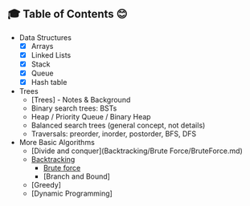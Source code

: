 ## :mortar_board: Table of Contents :blush:
* Data Structures
    * [x] Arrays
    * [x] Linked Lists
    * [x] Stack
    * [x] Queue
    * [x] Hash table
* Trees
    * [Trees] - Notes & Background
    * Binary search trees: BSTs
    * Heap / Priority Queue / Binary Heap
    * Balanced search trees (general concept, not details)
    * Traversals: preorder, inorder, postorder, BFS, DFS
 * More Basic Algorithms
    * [Divide and conquer](Backtracking/Brute Force/BruteForce.md)
    * [Backtracking](Backtracking/Backtracking.md)
      * [Brute force](Backtracking/Brute%20Force/BruteForce.md)
      * [Branch and Bound]
    * [Greedy]
    * [Dynamic Programming]
     


